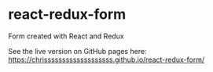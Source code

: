 # react-redux-form
Form created with React and Redux

See the live version on GitHub pages here: https://chrisssssssssssssssssss.github.io/react-redux-form/
